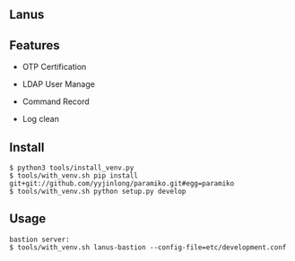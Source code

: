 Lanus
----

## Features

* OTP Certification

* LDAP User Manage

* Command Record

* Log clean


## Install

    $ python3 tools/install_venv.py
    $ tools/with_venv.sh pip install git+git://github.com/yyjinlong/paramiko.git#egg=paramiko
    $ tools/with_venv.sh python setup.py develop


## Usage

    bastion server:
    $ tools/with_venv.sh lanus-bastion --config-file=etc/development.conf
